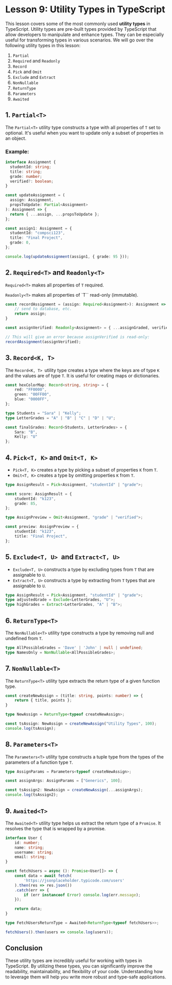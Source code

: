 # Lesson 9: Utility Types in TypeScript

This lesson covers some of the most commonly used **utility types** in TypeScript. Utility types are pre-built types provided by TypeScript that allow developers to manipulate and enhance types. They can be especially useful for transforming types in various scenarios. We will go over the following utility types in this lesson:

1. `Partial`
2. `Required` and `Readonly`
3. `Record`
4. `Pick` and `Omit`
5. `Exclude` and `Extract`
6. `NonNullable`
7. `ReturnType`
8. `Parameters`
9. `Awaited`

## 1. `Partial<T>`

The `Partial<T>` utility type constructs a type with all properties of `T` set to optional. It's useful when you want to update only a subset of properties in an object.

### Example:

```ts
interface Assignment {
  studentId: string;
  title: string;
  grade: number;
  verified?: boolean;
}

const updateAssignment = (
  assign: Assignment,
  propsToUpdate: Partial<Assignment>
): Assignment => {
  return { ...assign, ...propsToUpdate };
};

const assign1: Assignment = {
  studentId: "compsci123",
  title: "Final Project",
  grade: 0,
};

console.log(updateAssignment(assign1, { grade: 95 }));
```

## 2. `Required<T>` and `Readonly<T>`
`Required<T>` makes all properties of `T` required.

`Readonly<T>` makes all properties of `T`` read-only (immutable).

```ts
const recordAssignment = (assign: Required<Assignment>): Assignment => {
    // send to database, etc.
    return assign;
}

const assignVerified: Readonly<Assignment> = { ...assignGraded, verified: true };

// This will give an error because assignVerified is read-only:
recordAssignment(assignVerified);
```

## 3. `Record<K, T>`
The `Record<K, T> `utility type creates a type where the keys are of type `K` and the values are of type `T`. It is useful for creating maps or dictionaries.

```ts
const hexColorMap: Record<string, string> = {
    red: "FF0000",
    green: "00FF00",
    blue: "0000FF",
};

type Students = "Sara" | "Kelly";
type LetterGrades = "A" | "B" | "C" | "D" | "U";

const finalGrades: Record<Students, LetterGrades> = {
    Sara: "B",
    Kelly: "U"
};
```

## 4. `Pick<T, K>` and `Omit<T, K>`
- `Pick<T, K>` creates a type by picking a subset of properties `K` from `T`.
- `Omit<T, K>` creates a type by omitting properties `K` from `T`.

```ts
type AssignResult = Pick<Assignment, "studentId" | "grade">;

const score: AssignResult = {
    studentId: "k123",
    grade: 85,
};

type AssignPreview = Omit<Assignment, "grade" | "verified">;

const preview: AssignPreview = {
    studentId: "k123",
    title: "Final Project",
};
```

## 5. `Exclude<T, U> `and `Extract<T, U>`
- `Exclude<T, U>` constructs a type by excluding types from `T` that are assignable to `U`.
- `Extract<T, U>` constructs a type by extracting from `T` types that are assignable to `U`.

```ts
type AssignResult = Pick<Assignment, "studentId" | "grade">;
type adjustedGrade = Exclude<LetterGrades, "U">;
type highGrades = Extract<LetterGrades, "A" | "B">;
```

## 6. `ReturnType<T>`
The `NonNullable<T>` utility type constructs a type by removing null and undefined from `T`.

```ts
type AllPossibleGrades = 'Dave' | 'John' | null | undefined;
type NamesOnly = NonNullable<AllPossibleGrades>;
```

## 7. `NonNullable<T>`
The `ReturnType<T>` utility type extracts the return type of a given function type.

```ts
const createNewAssign = (title: string, points: number) => {
    return { title, points };
}

type NewAssign = ReturnType<typeof createNewAssign>;

const tsAssign: NewAssign = createNewAssign("Utility Types", 100);
console.log(tsAssign);
```

## 8. `Parameters<T>`
The `Parameters<T>` utility type constructs a tuple type from the types of the parameters of a function type `T`.

```ts
type AssignParams = Parameters<typeof createNewAssign>;

const assignArgs: AssignParams = ["Generics", 100];

const tsAssign2: NewAssign = createNewAssign(...assignArgs);
console.log(tsAssign2);
```

## 9. `Awaited<T>`
The `Awaited<T>` utility type helps us extract the return type of a `Promise`. It resolves the type that is wrapped by a promise.

```ts
interface User {
    id: number;
    name: string;
    username: string;
    email: string;
}

const fetchUsers = async (): Promise<User[]> => {
    const data = await fetch(
        'https://jsonplaceholder.typicode.com/users'
    ).then(res => res.json())
    .catch(err => {
        if (err instanceof Error) console.log(err.message);
    });

    return data;
}

type FetchUsersReturnType = Awaited<ReturnType<typeof fetchUsers>>;

fetchUsers().then(users => console.log(users));
```

## Conclusion
These utility types are incredibly useful for working with types in TypeScript. By utilizing these types, you can significantly improve the readability, maintainability, and flexibility of your code. Understanding how to leverage them will help you write more robust and type-safe applications.